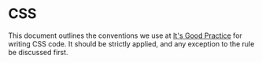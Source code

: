 CSS
=========

This document outlines the conventions we use at [It's Good Practice](http://www.itsgoodpractice.com) for writing CSS code. It should be strictly applied, and any exception to the rule be discussed first.

